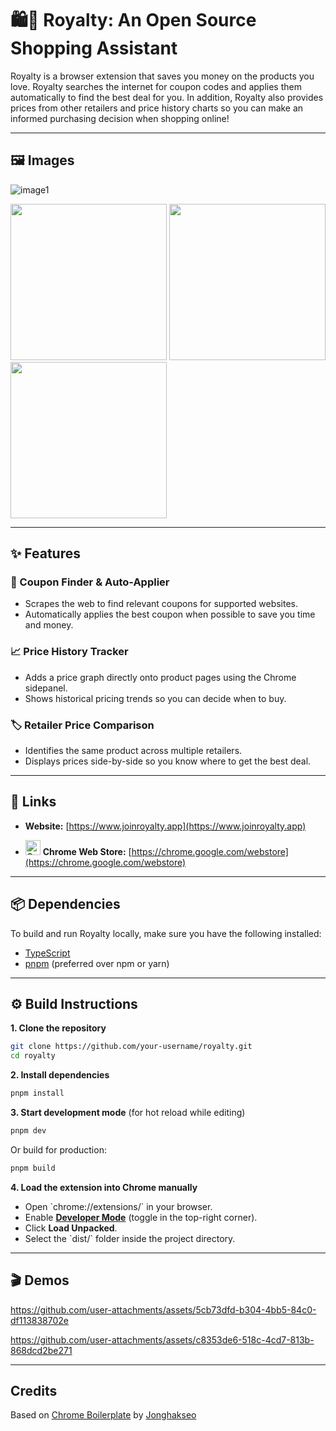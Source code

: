 
# 🛍️💸 Royalty: An Open Source Shopping Assistant

Royalty is a browser extension that saves you money on the products you love. Royalty searches the internet for coupon codes and applies them automatically to find the best deal for you. In addition, Royalty also provides prices from other retailers and price history charts so you can make an informed purchasing decision when shopping online!


---
## 🖼️ Images
![image1](https://media.discordapp.net/attachments/963204669826535424/1400606593145372723/vlcsnap-2025-07-31-18h27m12s098.png?ex=688d4009&is=688bee89&hm=67af59214a82f076a42db7961a4bbe321fe71caa73d36e08146958cf156c096b&=&width=1313&height=813)

<div>
  <img src="https://media.discordapp.net/attachments/963204669826535424/1400606592629608478/vlcsnap-2025-07-31-18h30m20s041.png?ex=688d4009&is=688bee89&hm=44012deb6065ee8c0b299c146fcb22bca66564256593aeb8c2f8f3ad93fc74cf&=&width=1313&height=813" width="250" />
  <img src="https://media.discordapp.net/attachments/963204669826535424/1400606593673859133/vlcsnap-2025-07-31-18h27m58s180.png?ex=688d4009&is=688bee89&hm=03844c2315e4912e650fd22ab757e503f58f09986b34127d6729521dd549ca7e&=&width=1313&height=813" width="250" />
  <img src="https://media.discordapp.net/attachments/963204669826535424/1400606594437353612/vlcsnap-2025-07-31-18h30m05s505.png?ex=688d400a&is=688bee8a&hm=1e8886d9b75edc35c2d8d9a89eb72f518d52076193f451fe9e5a52e8bbea7ca9&=&width=1313&height=813" width="250" />
</div>

---

## ✨ Features

### 🧾 Coupon Finder & Auto-Applier
- Scrapes the web to find relevant coupons for supported websites.
- Automatically applies the best coupon when possible to save you time and money.

### 📈 Price History Tracker
- Adds a price graph directly onto product pages using the Chrome sidepanel.
- Shows historical pricing trends so you can decide when to buy.

### 🏷️ Retailer Price Comparison
- Identifies the same product across multiple retailers.
- Displays prices side-by-side so you know where to get the best deal.

---
## 🔗 Links

- **Website:** [https://www.joinroyalty.app](https://www.joinroyalty.app)

- <img src="https://fonts.gstatic.com/s/i/productlogos/chrome_store/v7/192px.svg" alt="CWS" width="24"/> **Chrome Web Store:** [https://chrome.google.com/webstore](https://chrome.google.com/webstore)


---
## 📦 Dependencies

To build and run Royalty locally, make sure you have the following installed:

- [TypeScript](https://www.typescriptlang.org/)
- [pnpm](https://pnpm.io/) (preferred over npm or yarn)

---

## ⚙️ Build Instructions


**1. Clone the repository**

```bash
git clone https://github.com/your-username/royalty.git
cd royalty
```

**2. Install dependencies**

```bash
pnpm install
```

**3. Start development mode** (for hot reload while editing)

```bash
pnpm dev
```

Or build for production:

```bash
pnpm build
```


**4. Load the extension into Chrome manually**

- Open \`chrome://extensions/\` in your browser.  
- Enable **[Developer Mode](https://support.google.com/chrome/thread/155712634/where-do-i-go-to-turn-on-the-chrome-developer-mode?hl=en)** (toggle in the top-right corner).  
- Click **Load Unpacked**.  
- Select the \`dist/\` folder inside the project directory.

---

## 🎬 Demos

https://github.com/user-attachments/assets/5cb73dfd-b304-4bb5-84c0-df113838702e

https://github.com/user-attachments/assets/c8353de6-518c-4cd7-813b-868dcd2be271

---

## Credits

Based on [Chrome Boilerplate](https://github.com/Jonghakseo/chrome-extension-boilerplate-react-vite) by [Jonghakseo](https://github.com/Jonghakseo)
